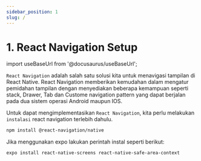 ```yaml
---
sidebar_position: 1
slug: /
---
```


# 1. React Navigation Setup

import useBaseUrl from '@docusaurus/useBaseUrl';

`React Navigation` adalah salah satu solusi kita untuk menavigasi tampilan di React Native. React Navigation memberikan kemudahan dalam mengatur pemidahan tampilan dengan menyediakan beberapa kemampuan seperti stack, Drawer, Tab dan Custome navigation pattern yang dapat berjalan pada dua sistem operasi Android maupun IOS.

Untuk dapat mengimplementasikan `React Navigation`, kita perlu melakukan `instalasi` react navigation terlebih dahulu.

```bash
npm install @react-navigation/native
```

Jika menggunakan expo lakukan perintah instal seperti berikut:

```bash
expo install react-native-screens react-native-safe-area-context
```
